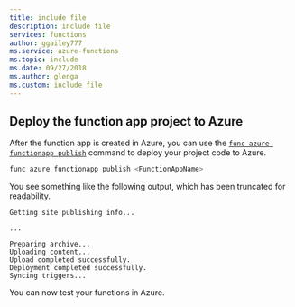 ```yaml
---
title: include file
description: include file
services: functions
author: ggailey777
ms.service: azure-functions
ms.topic: include
ms.date: 09/27/2018
ms.author: glenga
ms.custom: include file
---
```


## Deploy the function app project to Azure

After the function app is created in Azure, you can use the [`func azure functionapp publish`](../articles/azure-functions/functions-run-local.md#project-file-deployment) command to deploy your project code to Azure.

```bash
func azure functionapp publish <FunctionAppName>
```

You see something like the following output, which has been truncated for readability.

```output
Getting site publishing info...

...

Preparing archive...
Uploading content...
Upload completed successfully.
Deployment completed successfully.
Syncing triggers...
```

You can now test your functions in Azure.